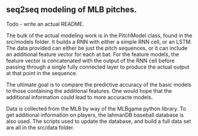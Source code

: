 ## seq2seq modeling of MLB pitches. 

Todo - write an actual README.

The bulk of the actual modeling work is in the PitchModel class, found in the src/models folder. It builds a RNN with either a simple RNN cell, or an LSTM.  The data provided can either be just the pitch sequences, or it can include an additional feature vector for each at bat.  For the feature models, the feature vector is concatenated with the output of the RNN cell before passing through a single fully connected layer to produce the actual output at that point in the sequence.  

The ultimate goal is to compare the predictive accuracy of the basic models to those containing the additional features.  One would hope that the additional information could lead to more accuracte models.  

Data is collected from the MLB by way of the MLBgame python library.  To get additional information on players, the lahmanDB baseball database is also used. The scripts used to update the database, and build a full data set are all in the src/data folder.  